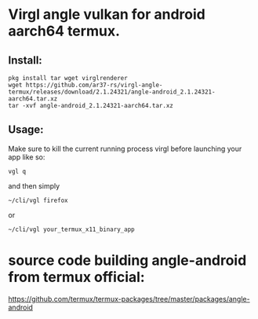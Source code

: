 # Virgl angle vulkan for android aarch64 termux.
## Install:
```
pkg install tar wget virglrenderer
wget https://github.com/ar37-rs/virgl-angle-termux/releases/download/2.1.24321/angle-android_2.1.24321-aarch64.tar.xz
tar -xvf angle-android_2.1.24321-aarch64.tar.xz
```
## Usage:
Make sure to kill the current running process virgl before launching your app like so:
```
vgl q
```
and then simply
```
~/cli/vgl firefox
```
or
```
~/cli/vgl your_termux_x11_binary_app
```
# source code building angle-android from termux official:
https://github.com/termux/termux-packages/tree/master/packages/angle-android
